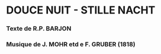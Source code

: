 # DOUCE NUIT - STILLE NACHT

### 

### Texte de R.P. BARJON

### Musique de J. MOHR etd e F. GRUBER (1818)